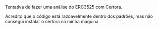 Tentativa de fazer uma análise do ERC3525 com Certora.

Acredito que o código está razoavelmente dentro dos padrões, mas não consegui instalar o certora na minha máquina.
